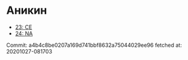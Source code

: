 # Аникин
- [23: CE](23.md)
- [24: NA](24.md)

Commit: a4b4c8be0207a169d741bbf8632a75044029ee96
 fetched at: 20201027-081703
